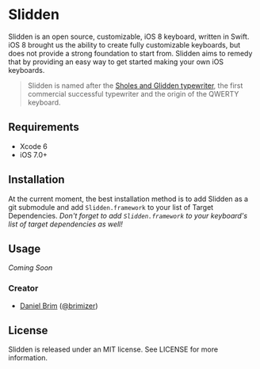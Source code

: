 Slidden
=======


Slidden is an open source, customizable, iOS 8 keyboard, written in Swift.
iOS 8 brought us the ability to create fully customizable keyboards, but does not provide a strong foundation to start from. 
Slidden aims to remedy that by providing an easy way to get started making your own iOS keyboards. 

> Slidden is named after the [Sholes and Glidden typewriter](http://en.wikipedia.org/wiki/Sholes_and_Glidden_typewriter), the first commercial successful typewriter and the origin of the QWERTY keyboard.

## Requirements
- Xcode 6
- iOS 7.0+

## Installation
At the current moment, the best installation method is to add Slidden as a git submodule and add `Slidden.framework` to your list of Target Dependencies. 
_Don't forget to add `Slidden.framework` to your keyboard's list of target dependencies as well!_

## Usage

_Coming Soon_

### Creator

- [Daniel Brim](http://github.com/brimizer) ([@brimizer](https://twitter.com/brimizer))

## License

Slidden is released under an MIT license. See LICENSE for more information.
